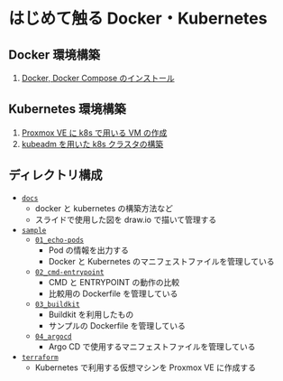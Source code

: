 # はじめて触る Docker・Kubernetes

## Docker 環境構築

1. [Docker, Docker Compose のインストール](./docs/install-docker.md)

## Kubernetes 環境構築

1. [Proxmox VE に k8s で用いる VM の作成](./docs/terraform.md)
2. [kubeadm を用いた k8s クラスタの構築](./docs/setup-k8s-common.md)

## ディレクトリ構成

- [`docs`](./docs/)
  - docker と kubernetes の構築方法など
  - スライドで使用した図を draw.io で描いて管理する
- [`sample`](./sample/)
  - [`01_echo-pods`](./sample/01_echo-pods/)
    - Pod の情報を出力する
    - Docker と Kubernetes のマニフェストファイルを管理している
  - [`02_cmd-entrypoint`](./sample/02_cmd-entrypoint/)
    - CMD と ENTRYPOINT の動作の比較
    - 比較用の Dockerfile を管理している
  - [`03_buildkit`](./sample/03_buildkit/)
    - Buildkit を利用したもの
    - サンプルの Dockerfile を管理している
  - [`04_argocd`](./sample/04_argocd)
    - Argo CD で使用するマニフェストファイルを管理している
- [`terraform`](./terraform/)
  - Kubernetes で利用する仮想マシンを Proxmox VE に作成する
